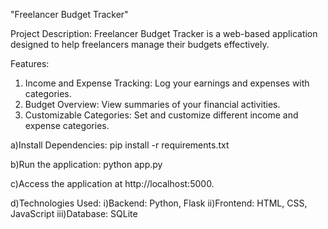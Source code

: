 "Freelancer Budget Tracker" 

Project Description:
Freelancer Budget Tracker is a web-based application designed to help freelancers manage their budgets effectively. 

Features:
1) Income and Expense Tracking: Log your earnings and expenses with categories.
2) Budget Overview: View summaries of your financial activities.
3) Customizable Categories: Set and customize different income and expense categories.

a)Install Dependencies:
pip install -r requirements.txt


b)Run the application:
python app.py

c)Access the application at http://localhost:5000.

d)Technologies Used:
i)Backend: Python, Flask
ii)Frontend: HTML, CSS, JavaScript
iii)Database: SQLite
